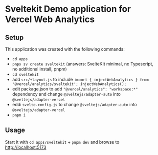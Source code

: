 # Sveltekit Demo application for Vercel Web Analytics

## Setup

This application was created with the following commands:

- `cd apps`
- `pnpx sv create sveltekit` (answers: SvelteKit minimal, no Typescript, no additional install, pnpm)
- `cd sveltekit`
- add `src/+layout.js` to include `import { injectWebAnalytics } from '@vercel/analytics/sveltekit'; injectWebAnalytics();`
- edit package.json to add `"@vercel/analytics": "workspace:*"` dependency and change `@sveltejs/adapter-auto` into `@sveltejs/adapter-vercel`
- eddi `svelte.config.js` to change `@sveltejs/adapter-auto` into `@sveltejs/adapter-vercel`
- `pnpm i`

## Usage

Start it with `cd apps/sveltekit` + `pnpm dev` and browse to [http://localhost:5173](http://localhost:5173)
